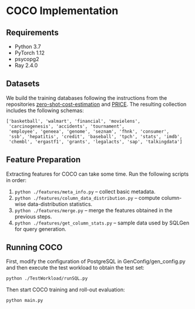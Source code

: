 # COCO Implementation

## Requirements

- Python 3.7
- PyTorch 1.12
- psycopg2
- Ray 2.4.0

## Datasets

We build the training databases following the instructions from the repositories [zero-shot-cost-estimation](https://github.com/DataManagementLab/zero-shot-cost-estimation) and [PRICE](https://github.com/StCarmen/PRICE). The resulting collection includes the following schemas:

```text
['basketball', 'walmart', 'financial', 'movielens',
 'carcinogenesis', 'accidents', 'tournament',
 'employee', 'geneea', 'genome', 'seznam', 'fhnk', 'consumer',
 'ssb', 'hepatitis', 'credit', 'baseball', 'tpch', 'stats', 'imdb',
 'chembl', 'ergastf1', 'grants', 'legalacts', 'sap', 'talkingdata']
```

## Feature Preparation

Extracting features for COCO can take some time. Run the following scripts in order:

1. `python ./features/meta_info.py` – collect basic metadata.
2. `python ./features/column_data_distribution.py` – compute column-wise data-distribution statistics.
3. `python ./features/merge.py` – merge the features obtained in the previous steps.
4. `python ./features/get_column_stats.py` – sample data used by SQLGen for query generation.

## Running COCO

First, modify the configuration of PostgreSQL in GenConfig/gen_config.py and then execute the test workload to obtain the test set:

```bash
python ./TestWorkload/runSQL.py
```

Then start COCO training and roll-out evaluation:

```bash
python main.py
```
